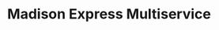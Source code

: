 ---
title: "Madison Express Multiservice"
url: /perth-amboy/madison-express-multiservice/
shop: general
---
